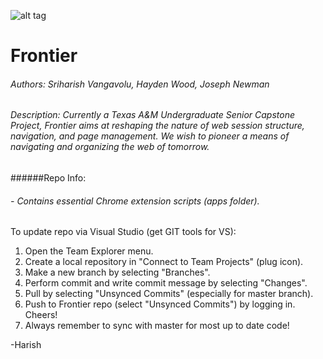 

![alt tag](https://github.com/FrontierProject/Frontier/blob/master/Frontier/Frontier/app/img/frontier_icon_128.png)
# Frontier
######  Authors: Sriharish Vangavolu, Hayden Wood, Joseph Newman
######  Description: Currently a Texas A&M Undergraduate Senior Capstone Project, Frontier aims at reshaping the nature of web session structure, navigation, and page management. We wish to pioneer a means of navigating and organizing the web of tomorrow.



######Repo Info:
######  - Contains essential Chrome extension scripts (apps folder).

To update repo via Visual Studio (get GIT tools for VS):

1. Open the Team Explorer menu.
2. Create a local repository in "Connect to Team Projects" (plug icon).
3. Make a new branch by selecting "Branches".
4. Perform commit and write commit message by selecting "Changes".
5. Pull by selecting "Unsynced Commits" (especially for master branch).
6. Push to Frontier repo (select "Unsynced Commits") by logging in. Cheers!
7. Always remember to sync with master for most up to date code!

-Harish
